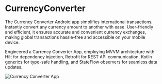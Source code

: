 # CurrencyConverter

The Currency Converter Android app simplifies international transactions. Instantly convert any currency amount to another with ease. User-friendly and efficient, it ensures accurate and convenient currency exchanges, making global transactions hassle-free and accessible on your mobile device.

Engineered a Currency Converter App, employing MVVM architecture with Hilt for dependency injection, Retrofit for REST API communication, Kotlin generics for type-safe handling, and StateFlow observers for seamless data updates.

![Currency Converter App](https://github.com/Iamshivang/CurrencyConverter/raw/main/assets/3c485c63-b635-482d-be65-bd79664a042b.png)
